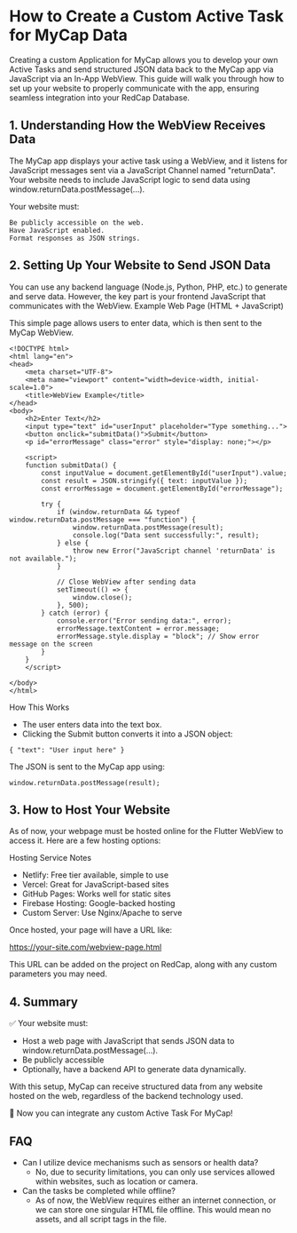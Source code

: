 
# How to Create a Custom Active Task for MyCap Data

Creating a custom Application for MyCap allows you to develop your own Active Tasks and send structured JSON data back to the MyCap app via JavaScript via an In-App WebView. This guide will walk you through how to set up your website to properly communicate with the app, ensuring seamless integration into your RedCap Database.

## 1. Understanding How the WebView Receives Data

The MyCap app displays your active task using a WebView, and it listens for JavaScript messages sent via a JavaScript Channel named "returnData". Your website needs to include JavaScript logic to send data using window.returnData.postMessage(...).

Your website must:

    Be publicly accessible on the web.
    Have JavaScript enabled.
    Format responses as JSON strings.

## 2. Setting Up Your Website to Send JSON Data

You can use any backend language (Node.js, Python, PHP, etc.) to generate and serve data. However, the key part is your frontend JavaScript that communicates with the WebView.
Example Web Page (HTML + JavaScript)

This simple page allows users to enter data, which is then sent to the MyCap WebView.

```
<!DOCTYPE html>
<html lang="en">
<head>
    <meta charset="UTF-8">
    <meta name="viewport" content="width=device-width, initial-scale=1.0">
    <title>WebView Example</title>
</head>
<body>
    <h2>Enter Text</h2>
    <input type="text" id="userInput" placeholder="Type something...">
    <button onclick="submitData()">Submit</button>
    <p id="errorMessage" class="error" style="display: none;"></p>

    <script>
    function submitData() {
        const inputValue = document.getElementById("userInput").value;
        const result = JSON.stringify({ text: inputValue });
        const errorMessage = document.getElementById("errorMessage");

        try {
            if (window.returnData && typeof window.returnData.postMessage === "function") {
                window.returnData.postMessage(result);
                console.log("Data sent successfully:", result);
            } else {
                throw new Error("JavaScript channel 'returnData' is not available.");
            }

            // Close WebView after sending data
            setTimeout(() => {
                window.close();
            }, 500);
        } catch (error) {
            console.error("Error sending data:", error);
            errorMessage.textContent = error.message;
            errorMessage.style.display = "block"; // Show error message on the screen
        }
    }
    </script>

</body>
</html>
```
How This Works

- The user enters data into the text box.
- Clicking the Submit button converts it into a JSON object:

```{ "text": "User input here" }```

The JSON is sent to the MyCap app using:

    window.returnData.postMessage(result);

## 3. How to Host Your Website

As of now, your webpage must be hosted online for the Flutter WebView to access it. Here are a few hosting options:

Hosting Service	Notes
- Netlify: Free tier available, simple to use
- Vercel: Great for JavaScript-based sites
- GitHub Pages: Works well for static sites
- Firebase Hosting: Google-backed hosting
- Custom Server: Use Nginx/Apache to serve

Once hosted, your page will have a URL like:

https://your-site.com/webview-page.html

This URL can be added on the project on RedCap, along with any custom parameters you may need.

## 4. Summary

✅ Your website must:

- Host a web page with JavaScript that sends JSON data to window.returnData.postMessage(...).
- Be publicly accessible
- Optionally, have a backend API to generate data dynamically.

With this setup, MyCap can receive structured data from any website hosted on the web, regardless of the backend technology used.

🚀 Now you can integrate any custom Active Task For MyCap!

## FAQ
- Can I utilize device mechanisms such as sensors or health data?
    - No, due to security limitations, you can only use services allowed within websites, such as location or camera.
- Can the tasks be completed while offline?
    - As of now, the WebView requires either an internet connection, or we can store one singular HTML file offline. This would mean no assets, and all script tags in the file.